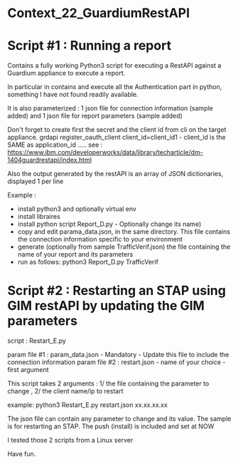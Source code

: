 # Context_22_GuardiumRestAPI


# Script #1 : Running a report
Contains a fully working Python3 script for executing a RestAPI against a Guardium appliance to execute a report.

In particular in contains and execute all the Authentication part in python, something I have not found readily available.

It is also parameterized : 1 json file for connection information (sample added) and 1 json file for report parameters (sample added)

Don't forget to create first the secret and the client id from cli on the target appliance. 
grdapi register_oauth_client client_id=client_id1     - client_id is the SAME as application_id .....
see : https://www.ibm.com/developerworks/data/library/techarticle/dm-1404guardrestapi/index.html

Also the output generated by the restAPI is an array of JSON dictionaries, displayed 1 per line

Example :
- install python3 and optionally virtual env
- install libraires
- install python script Report_D.py - Optionally change its name)
- copy and edit parama_data.json, in the same directory. This file contains the connection information specific to your environment
- generate (optionally from sample TrafficVerif.json) the file containing the name of your report and its parameters
- run as follows:
     python3 Report_D.py TrafficVerif

# Script #2 : Restarting an STAP using GIM restAPI by updating the GIM parameters
script : Restart_E.py 

param file #1 : param_data.json - Mandatory - Update this file to include the connection information 
param file #2 : restart.json - name of your choice - first argument

This script takes 2 arguments : 1/ the file containing the parameter to change , 2/ the client name/ip to restart

example: python3 Restart_E.py restart.json xx.xx.xx.xx

The json file can contain any parameter to change and its value. The sample is for restarting an STAP. The push (install) is included and set at NOW


I tested those 2 scripts from a Linux server

Have fun.

